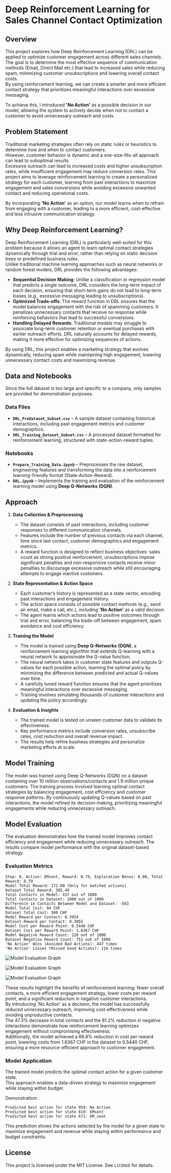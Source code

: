 # Deep Reinforcement Learning for Sales Channel Contact Optimization

## Overview

This project explores how Deep Reinforcement Learning (DRL) can be applied to optimize customer engagement across different sales channels.  
The goal is to determine the most effective sequence of communication methods (Email, Direct Mail etc.) that lead to increased sales while reducing spam, minimizing customer unsubscriptions and lowering overall contact costs.  
By using reinforcement learning, we can create a smarter and more efficient contact strategy that prioritizes meaningful interactions over excessive messaging. 

To achieve this, I introduced **'No Action'** as a possible decision in our model, allowing the system to actively decide when not to contact a customer to avoid unnecessary outreach and costs.

## Problem Statement

Traditional marketing strategies often rely on static rules or heuristics to determine how and when to contact customers.  
However, customer behavior is dynamic and a one-size-fits-all approach can lead to suboptimal results.  
Excessive outreach can lead to increased costs and higher unsubscription rates, while insufficient engagement may reduce conversion rates. This project aims to leverage reinforcement learning to create a personalized strategy for each customer, learning from past interactions to maximize engagement and sales conversions while avoiding excessive unwanted contact and reducing operational costs. 

By incorporating **'No Action'** as an option, our model learns when to refrain from engaging with a customer, leading to a more efficient, cost-effective and less intrusive communication strategy.

## Why Deep Reinforcement Learning?

Deep Reinforcement Learning (DRL) is particularly well-suited for this problem because it allows an agent to learn optimal contact strategies dynamically through trial and error, rather than relying on static decision trees or predefined business rules.  
Unlike traditional machine learning approaches such as neural networks or random forest models, DRL provides the following advantages:

- **Sequential Decision Making**: Unlike a classification or regression model that predicts a single outcome, DRL considers the long-term impact of each decision, ensuring that short-term gains do not lead to long-term losses (e.g., excessive messaging leading to unsubscriptions).
- **Optimized Trade-offs**: The reward function in DRL ensures that the model balances engagement with the risk of spamming customers. It penalizes unnecessary contacts that receive no response while reinforcing behaviors that lead to successful conversions.
- **Handling Delayed Rewards**: Traditional models may struggle to associate long-term customer retention or eventual purchases with earlier outreach efforts. DRL naturally accounts for delayed rewards, making it more effective for optimizing sequences of actions.

By using DRL, this project enables a marketing strategy that evolves dynamically, reducing spam while maintaining high engagement, lowering unnecessary contact costs and maximizing revenue.

## Data and Notebooks

Since the full dataset is too large and specific to a company, only samples are provided for demonstration purposes.

### Data Files
- **`DRL_PreDataset_Subset.csv`** – A sample dataset containing historical interactions, including past engagement metrics and customer demographics.
- **`DRL_Training_Dataset_Subset.csv`** – A processed dataset formatted for reinforcement learning, structured with state-action-reward tuples.

### Notebooks
- **`Prepare_Training_Data.ipynb`** – Preprocesses the raw dataset, engineering features and transforming the data into a reinforcement learning-friendly format (State-Action-Reward).
- **`DRL.ipynb`** – Implements the training and evaluation of the reinforcement learning model using **Deep Q-Networks (DQN)**.


## Approach

1. **Data Collection & Preprocessing**

   - The dataset consists of past interactions, including customer responses to different communication channels.
   - Features include the number of previous contacts via each channel, time since last contact, customer demographics and engagement metrics.
   - A reward function is designed to reflect business objectives: sales count as strong positive reinforcement, unsubscriptions impose significant penalties and non-responsive contacts receive minor penalties to discourage excessive outreach while still encouraging attempts to engage inactive customers.

2. **State Representation & Action Space**

   - Each customer’s history is represented as a state vector, encoding past interactions and engagement history.
   - The action space consists of possible contact methods (e.g., send an email, make a call, etc.), including **'No Action'** as a valid decision.
   - The agent learns which actions lead to positive outcomes through trial and error, balancing the trade-off between engagement, spam avoidance and cost efficiency.

3. **Training the Model**

   - The model is trained using **Deep Q-Networks (DQN)**, a reinforcement learning algorithm that extends Q-learning with a neural network to approximate the Q-value function.
   - The neural network takes in customer state features and outputs Q-values for each possible action, learning the optimal policy by minimizing the difference between predicted and actual Q-values over time.
   - A carefully tuned reward function ensures that the agent prioritizes meaningful interactions over excessive messaging.
   - Training involves simulating thousands of customer interactions and updating the policy accordingly.

4. **Evaluation & Insights**

   - The trained model is tested on unseen customer data to validate its effectiveness.
   - Key performance metrics include conversion rates, unsubscribe rates, cost reduction and overall revenue impact.
   - The results help refine business strategies and personalize marketing efforts at scale.

## Model Training

The model was trained using Deep Q-Networks (DQN) on a dataset containing over 10 million observations/contacts and 1.9 million unique customers. The training process involved learning optimal contact strategies by balancing engagement, cost efficiency and customer response patterns. By continuously updating Q-values based on past interactions, the model refined its decision-making, prioritizing meaningful engagements while reducing unnecessary outreach.

## Model Evaluation

The evaluation demonstrates how the trained model improves contact efficiency and engagement while reducing unnecessary outreach. The results compare model performance with the original dataset-based strategy.

### Evaluation Metrics
```
Step: 0, Action: EMsent, Reward: 0.79, Exploration Bonus: 0.80, Total Reward: 0.79
Model Total Reward: 172.80 (Only for matched actions)
Dataset Total Reward: 305.49
Total Contacts in Model: 437 out of 1000
Total Contacts in Dataset: 1000 out of 1000
Difference in Contacts Between Model and Dataset: -563
Model Total Cost: 94 CHF
Dataset Total Cost: 500 CHF
Model Reward per Contact: 0.3954
Dataset Reward per Contact: 0.3055
Model Cost per Reward Point: 0.5440 CHF
Dataset Cost per Reward Point: 1.6367 CHF
Model Negative Reward Count: 220 out of 1000
Dataset Negative Reward Count: 752 out of 1000
'No Action' Wins (Avoided Bad Actions): 447 times
'No Action' Losses (Missed Good Actions): 116 times
```

![Model Evaluation Graph](images/ModelVsDataset1.png)

![Model Evaluation Graph](images/ModelVsDataset2.png)

![Model Evaluation Graph](images/ModelVsDataset3.png)


These results highlight the benefits of reinforcement learning: fewer overall contacts, a more efficient engagement strategy, lower costs per reward point, and a significant reduction in negative customer interactions.  
By introducing 'No Action' as a decision, the model has successfully reduced unnecessary outreach, improving cost-effectiveness while avoiding unproductive contacts.  
The 47.3% decrease in total contacts and the 81.2% reduction in negative interactions demonstrate how reinforcement learning optimizes engagement without compromising effectiveness.  
Additionally, the model achieved a 66.8% reduction in cost per reward point, lowering costs from 1.6367 CHF in the dataset to 0.5440 CHF, ensuring a more resource-efficient approach to customer engagement.


### Model Application

The trained model predicts the optimal contact action for a given customer state.  
This approach enables a data-driven strategy to maximize engagement while staying within budget. 

Demonstration:
```
Predicted best action for state 959: No Action
Predicted best action for state 810: EMsent
Predicted best action for state 671: DM_sent
```

This prediction shows the actions selected by the model for a given state to maximize engagement and revenue while staying within performance and budget constraints.

## License

This project is licensed under the MIT License. See `LICENSE` for details.

